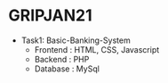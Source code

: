 # GRIPJAN21
- Task1: Basic-Banking-System
  - Frontend : HTML, CSS, Javascript
  - Backend : PHP
  - Database : MySql
